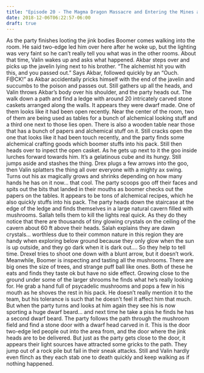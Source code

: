 ```yaml
---
title: "Episode 20 - The Magma Dragon Massacre and Entering the Mines at Silvertarn"
date: 2018-12-06T06:22:57-06:00
draft: true
---
```


As the party finishes looting the jink bodies Boomer comes walking into the room. He said two-edge led him over here after he woke up, but the lighting was very faint so he can’t really tell you what was in the other rooms. About that time, Valin wakes up and asks what happened. Akbar steps over and picks up the javelin lying next to his brother. “The alchemist hit you with this, and you passed out.” Says Akbar, followed quickly by an “Ouch. F@CK!” as Akbar accidentally pricks himself with the end of the javelin and succumbs to the poison and passes out.
Still gathers up all the heads, and Valin throws Akbar’s body over his shoulder, and the party heads out. The walk down a path and find a ledge with around 20 intricately carved stone caskets arranged along the walls. It appears they were dwarf made. One of them looks like it had been open recently. Near the center of the room, two of them are being used as tables for a bunch of alchemical looking stuff and a third one next to those lies open. There is also a wooden table near those that has a bunch of papers and alchemical stuff on it.
Still cracks open the one that looks like it had been touch recently, and the party finds some alchemical crafting goods which boomer stuffs into his pack. Still then heads over to inpect the open casket. As he gets up next to it the goo inside lurches forward towards him. It’s a gelatinous cube and its hungy. Still jumps aside and stashes the thing. Drex plugs a few arrows into the goo, then Valin splatters the thing all over everyone with a mighty ax swing. Turns out his ax magically grows and shrinks depending on how many hands he has on it now… that cool. The party scoops goo off their faces and spits out the bits that landed in their mouths as boomer checks out the papers on the tables. It appears to be tons of alchemical recipes, which he also quickly stuffs into his pack. The party heads down the staircase at the edge of the ledge and finds themselves in a large natural cavern filled with mushrooms.
Sallah tells them to kill the lights real quick. As they do they notice that there are thousands of tiny glowing crystals on the ceiling of the cavern about 60 ft above their heads. Salah explains they are dawn crystals… worthless due to their common nature in this region they are handy when exploring below ground because they only glow when the sun is up outside, and they go dark when it is dark out…. So they help to tell time.  Drexel tries to shoot one down with a blunt arrow, but it doesn’t work. Meanwhile, Boomer is inspecting and tasting all the mushrooms. There are big ones the size of trees, and strange puff ball like ones. Both of these he eats and finds they taste ok but have no side effect. Growing close to the ground under some of the larger shrooms he finds what he’s really looking for. He grab a hand full of psycadelic mushrooms and pops a few in his mouth as he shoves the rest in his pack. He doesn’t really mention it to the team, but his tolerance is such that he doesn’t feel it affect him that much. But when the party turns and looks at him again they see his is now sporting a huge dwarf beard… and next time he take a piss he finds he has a second dwarf beard.
The party follows the path through the mushroom field and find a stone door with a dwarf head carved in it. This is the door two-edge led people out into the area from, and the door where the jink heads are to be delivered. But just as the party gets close to the door, it appears their light sources have attracted some gricks to the path. They jump out of a rock pile but fail in their sneak attacks. Still and Valin hardly even flinch as they each stab one to death quickly and keep walking as if nothing happened.

